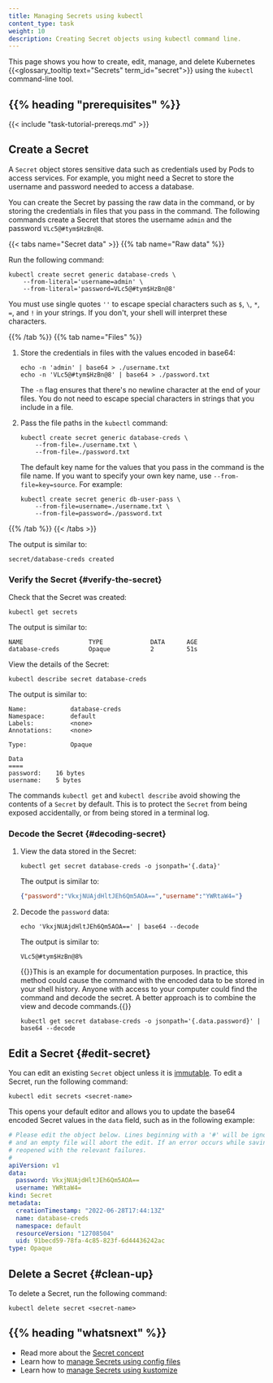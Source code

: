 ```yaml
---
title: Managing Secrets using kubectl
content_type: task
weight: 10
description: Creating Secret objects using kubectl command line.
---
```


<!-- overview -->

This page shows you how to create, edit, manage, and delete Kubernetes
{{<glossary_tooltip text="Secrets" term_id="secret">}} using the `kubectl`
command-line tool.

## {{% heading "prerequisites" %}}

{{< include "task-tutorial-prereqs.md" >}}

<!-- steps -->

## Create a Secret

A `Secret` object stores sensitive data such as credentials
used by Pods to access services. For example, you might need a Secret to store
the username and password needed to access a database.

You can create the Secret by passing the raw data in the command, or by storing
the credentials in files that you pass in the command. The following commands
create a Secret that stores the username `admin` and the password `VLc5@#tym$HzBn@8`.

{{< tabs name="Secret data" >}}
{{% tab name="Raw data" %}}

Run the following command:

```shell
kubectl create secret generic database-creds \
    --from-literal='username=admin' \
    --from-literal='password=VLc5@#tym$HzBn@8'
```
You must use single quotes `''` to escape special characters such as `$`, `\`,
`*`, `=`, and `!` in your strings. If you don't, your shell will interpret these
characters.


{{% /tab %}}
{{% tab name="Files" %}}
1.  Store the credentials in files with the values encoded in base64:

    ```shell
    echo -n 'admin' | base64 > ./username.txt
    echo -n 'VLc5@#tym$HzBn@8' | base64 > ./password.txt
    ```
    The `-n` flag ensures that there's no newline character at the end of your
    files. You do not need to escape special characters in strings that you include in a file.

2.  Pass the file paths in the `kubectl` command:

    ```shell
    kubectl create secret generic database-creds \
        --from-file=./username.txt \
        --from-file=./password.txt
    ```
    The default key name for the values that you pass in the command is the file
    name. If you want to specify your own key name, use
    `--from-file=key=source`. For example:

    ```shell
    kubectl create secret generic db-user-pass \
        --from-file=username=./username.txt \
        --from-file=password=./password.txt
    ```
{{% /tab %}}
{{< /tabs >}}

The output is similar to:

```
secret/database-creds created
```

### Verify the Secret {#verify-the-secret}

Check that the Secret was created:

```shell
kubectl get secrets
```

The output is similar to:

```
NAME                  TYPE             DATA      AGE
database-creds        Opaque           2         51s
```

View the details of the Secret:

```shell
kubectl describe secret database-creds
```

The output is similar to:

```
Name:            database-creds
Namespace:       default
Labels:          <none>
Annotations:     <none>

Type:            Opaque

Data
====
password:    16 bytes
username:    5 bytes
```

The commands `kubectl get` and `kubectl describe` avoid showing the contents
of a `Secret` by default. This is to protect the `Secret` from being exposed
accidentally, or from being stored in a terminal log.

### Decode the Secret  {#decoding-secret}

1.  View the data stored in the Secret:

    ```shell
    kubectl get secret database-creds -o jsonpath='{.data}'
    ```

    The output is similar to:

    ```json
    {"password":"VkxjNUAjdHltJEh6Qm5AOA==","username":"YWRtaW4="}
    ```

1.  Decode the `password` data:

    ```shell
    echo 'VkxjNUAjdHltJEh6Qm5AOA==' | base64 --decode
    ```

    The output is similar to:

    ```
    VLc5@#tym$HzBn@8%
    ```

    {{<caution>}}This is an example for documentation purposes. In practice,
    this method could cause the command with the encoded data to be stored in
    your shell history. Anyone with access to your computer could find the
    command and decode the secret. A better approach is to combine the view and
    decode commands.{{</caution>}}

    ```shell
    kubectl get secret database-creds -o jsonpath='{.data.password}' | base64 --decode
    ```

## Edit a Secret {#edit-secret}

You can edit an existing `Secret` object unless it is
[immutable](/docs/concepts/configuration/secret/#secret-immutable). To edit a
Secret, run the following command:

```shell
kubectl edit secrets <secret-name>
```

This opens your default editor and allows you to update the base64 encoded
Secret values in the `data` field, such as in the following example:

```yaml
# Please edit the object below. Lines beginning with a '#' will be ignored,
# and an empty file will abort the edit. If an error occurs while saving this file, it will be
# reopened with the relevant failures.
#
apiVersion: v1
data:
  password: VkxjNUAjdHltJEh6Qm5AOA==
  username: YWRtaW4=
kind: Secret
metadata:
  creationTimestamp: "2022-06-28T17:44:13Z"
  name: database-creds
  namespace: default
  resourceVersion: "12708504"
  uid: 91becd59-78fa-4c85-823f-6d44436242ac
type: Opaque
```

## Delete a Secret {#clean-up}

To delete a Secret, run the following command:

```shell
kubectl delete secret <secret-name>
```

<!-- discussion -->

## {{% heading "whatsnext" %}}

- Read more about the [Secret concept](/docs/concepts/configuration/secret/)
- Learn how to [manage Secrets using config files](/docs/tasks/configmap-secret/managing-secret-using-config-file/)
- Learn how to [manage Secrets using kustomize](/docs/tasks/configmap-secret/managing-secret-using-kustomize/)
